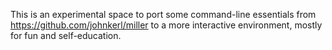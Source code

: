 This is an experimental space to port some command-line essentials from https://github.com/johnkerl/miller to a more interactive environment, mostly for fun and self-education.
